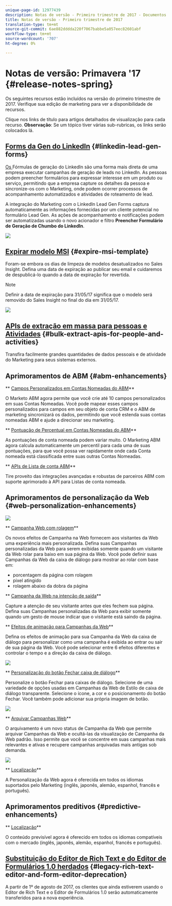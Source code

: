 ```yaml
---
unique-page-id: 12977439
description: Notas de versão - Primeiro trimestre de 2017 - Documentos de marketing - Documentação do produto
title: Notas de versão - Primeiro trimestre de 2017
translation-type: tm+mt
source-git-commit: 6ae882dddda220f7067babbe5a057eec82601abf
workflow-type: tm+mt
source-wordcount: '707'
ht-degree: 0%

---
```



# Notas de versão: Primavera &#39;17 {#release-notes-spring}

Os seguintes recursos estão incluídos na versão do primeiro trimestre de 2017. Verifique sua edição de marketing para ver a disponibilidade de recursos.

Clique nos links de título para artigos detalhados de visualização para cada recurso. **Observação**: Se um tópico tiver várias sub-rubricas, os links serão colocados lá.

## [Forms da Gen do LinkedIn](https://docs.marketo.com/x/ngLG) {#linkedin-lead-gen-forms}

[Os ](https://business.linkedin.com/marketing-solutions/native-advertising/lead-gen-ads) Fórmulas de geração do LinkedIn são uma forma mais direta de uma empresa executar campanhas de geração de leads no LinkedIn. As pessoas podem preencher formulários para expressar interesse em um produto ou serviço, permitindo que a empresa capture os detalhes da pessoa e sincronize-os com o Marketing, onde podem ocorrer processos de acompanhamento automatizados e atividades de roteamento de lead.

A integração do Marketing com o LinkedIn Lead Gen Forms captura automaticamente as informações fornecidas por um cliente potencial no formulário Lead Gen. As ações de acompanhamento e notificações podem ser automatizadas usando o novo acionador e filtro **Preencher Formulário de Geração de Chumbo do LinkedIn**.

![](assets/release-notes-image.png)

## [Expirar modelo MSI](https://docs.marketo.com/x/VgIt) {#expire-msi-template}

Foram-se embora os dias de limpeza de modelos desatualizados no Sales Insight. Defina uma data de expiração ao publicar seu email e cuidaremos de despublicá-lo quando a data de expiração for revertida.

>[!NOTE]
>
>Definir a data de expiração para 31/05/17 significa que o modelo será removido do Sales Insight no final do dia em 31/05/17.

![](assets/four-281-29.png)

## [APIs de extração em massa para pessoas e Atividades](https://developers.marketo.com/rest-api/bulk-extract/) {#bulk-extract-apis-for-people-and-activities}

Transfira facilmente grandes quantidades de dados pessoais e de atividade do Marketing para seus sistemas externos.

## Aprimoramentos de ABM {#abm-enhancements}

** [Campos Personalizados em Contas Nomeadas do ABM](https://docs.marketo.com/x/1wnG)**

O Marketo ABM agora permite que você crie até 10 campos personalizados em suas Contas Nomeadas. Você pode mapear esses campos personalizados para campos em seu objeto de conta CRM e o ABM de marketing sincronizará os dados, permitindo que você estenda suas contas nomeadas ABM e ajude a direcionar seu marketing.

** [Pontuação de Percentual em Contas Nomeadas do ABM](https://docs.marketo.com/display/docs/assets/abmpercentiles.png)**

As pontuações de conta nomeada podem variar muito. O Marketing ABM agora calcula automaticamente um percentil para cada uma de suas pontuações, para que você possa ver rapidamente onde cada Conta nomeada está classificada entre suas outras Contas Nomeadas.

** [APIs de Lista de conta ABM](https://developers.marketo.com/rest-api/lead-database/named-account-lists/)**

Tire proveito das integrações avançadas e robustas de parceiros ABM com suporte aprimorado à API para Listas de conta nomeada.

## Aprimoramentos de personalização da Web {#web-personalization-enhancements}

![](assets/dialogoptions.png)

** [Campanha Web com rolagem](https://docs.marketo.com/x/2grG)**

Os novos efeitos de Campanha na Web fornecem aos visitantes da Web uma experiência mais personalizada. Defina suas Campanhas personalizadas da Web para serem exibidas somente quando um visitante da Web rolar para baixo em sua página da Web. Você pode definir suas Campanhas da Web da caixa de diálogo para mostrar ao rolar com base em:

* porcentagem da página com rolagem
* pixel atingido
* rolagem abaixo da dobra da página

** [Campanha da Web na intenção de saída](https://docs.marketo.com/x/2grG)**

Capture a atenção de seu visitante antes que eles fechem sua página. Defina suas Campanhas personalizadas da Web para exibir somente quando um gesto de mouse indicar que o visitante está saindo da página.

** [Efeitos de animação para Campanhas da Web](https://docs.marketo.com/x/JgNI)**

Defina os efeitos de animação para sua Campanha da Web da caixa de diálogo para personalizar como uma campanha é exibida ao entrar ou sair de sua página da Web. Você pode selecionar entre 6 efeitos diferentes e controlar o tempo e a direção da caixa de diálogo.

![](assets/animationoptins.png)

** [Personalização do botão Fechar caixa de diálogo](https://docs.marketo.com/x/JgNI)**

Personalize o botão Fechar para caixas de diálogo. Selecione de uma variedade de opções usadas em Campanhas da Web de Estilo de caixa de diálogo transparente. Selecione o ícone, a cor e o posicionamento do botão Fechar. Você também pode adicionar sua própria imagem de botão.

![](assets/dialog-button-fill-5b1-5d.png)

** [Arquivar Campanhas Web](https://docs.marketo.com/x/_grG)**

O arquivamento é um novo status de Campanha da Web que permite arquivar Campanhas da Web e ocultá-las da visualização de Campanha da Web padrão. Isso permite que você se concentre em suas campanhas mais relevantes e ativas e recupere campanhas arquivadas mais antigas sob demanda.

![](assets/archive-campaign-5b2-5d.png)

** [Localização](https://docs.marketo.com/x/YAIk)**

A Personalização da Web agora é oferecida em todos os idiomas suportados pelo Marketing (inglês, japonês, alemão, espanhol, francês e português).

## Aprimoramentos preditivos {#predictive-enhancements}

** [Localização](https://docs.marketo.com/x/YAIk)**

O conteúdo previsível agora é oferecido em todos os idiomas compatíveis com o mercado (inglês, japonês, alemão, espanhol, francês e português).

## [Substituição do Editor de Rich Text e do Editor de Formulários 1.0 herdados](https://nation.marketo.com/docs/DOC-4315) {#legacy-rich-text-editor-and-form-editor-deprecation}

A partir de 1º de agosto de 2017, os clientes que ainda estiverem usando o Editor de Rich Text e o Editor de Formulários 1.0 serão automaticamente transferidos para a nova experiência.
